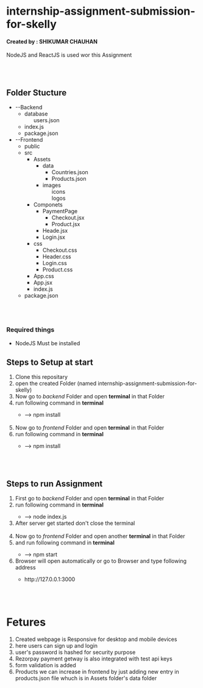 <h1>internship-assignment-submission-for-skelly</h1>
<h4>Created by : SHIKUMAR CHAUHAN</h4>
<p>NodeJS and ReactJS is used wor this Assignment</p>
<br><br>

<h2>Folder Stucture</h2>
<ul>
    <li>
        --Backend
        <ul>
            <li>database
                <ul>
                    users.json
                </ul>
            </li>
            <li>index.js</li>
            <li>package.json</li>
        </ul>
    </li>
    <li>
        --Frontend
        <ul>
            <li>public</li>
            <li>src
                <ul>
                    <li>Assets
                        <ul>
                            <li>data
                                <ul>
                                    <li>Countries.json</li>
                                    <li>Products.json</li>
                                </ul>
                            </li>
                            <li>images
                                <ul>icons</ul>
                                <ul>logos</ul>
                            </li>
                        </ul>
                    </li>
                    <li>Componets
                        <ul>
                            <li>PaymentPage
                                <ul>
                                    <li>Checkout.jsx</li>
                                    <li>Product.jsx</li>
                                </ul>
                            </li>
                            <li>Heade.jsx</li>
                            <li>Login.jsx</li>
                        </ul>
                    </li>
                    <li>css
                        <ul>
                            <li>Checkout.css</li>
                            <li>Header.css</li>
                            <li>Login.css</li>
                            <li>Product.css</li>
                        </ul>
                    </li>
                    <li>App.css</li>
                    <li>App.jsx</li>
                    <li>index.js</li>
                </ul>
            </li>
            <li>package.json</li>
        </ul>
    </li>
</ul>
<br><br>
<h3>Required things</h3>
<ul>
    <li>NodeJS Must be installed</li>
</ul>
<h2>Steps to Setup at start</h2>
<ol>
    <li>Clone this repositary</li>
    <li>open the created Folder (named internship-assignment-submission-for-skelly)</li>
    <li>Now go to <em>backend</em> Folder and open <b>terminal</b> in that Folder</li>
    <li>run following command in <b>terminal</b></li>
    <ul>
        <li>--> npm install</li>
    </ul>
    <br>
    <li>Now go to <em>frontend</em> Folder and open <b>terminal</b> in that Folder</li>
    <li>run following command in <b>terminal</b></li>
    <ul>
        <li>--> npm install</li>
    </ul>
</ol>
<br><br>

<h2>Steps to run Assignment</h2>
<ol>
    <li>First go to <em>backend</em> Folder and open <b>terminal</b> in that Folder</li>
    <li>run following command in <b>terminal</b></li>
    <ul>
        <li>--> node index.js</li>
    </ul>
    <li>After server get started don't close the terminal</li>
    <br>
    <li>Now go to <em>frontend</em> Folder and open another <b>terminal</b> in that Folder</li>
    <li>and run following command in <b>terminal</b></li>
    <ul>
        <li>--> npm start</li>
    </ul>
    <li>Browser will open automatically or  go to Browser and type following address</li>
    <ul><li>
        http://127.0.0.1:3000
    </li></ul>
</ol>

<br>
<br>

# Fetures
<ol>
    <li>Created webpage is Responsive for desktop and mobile devices</li>
    <li>here users can sign up and login</li>
    <li>user's password is hashed for security purpose</li>
    <li>Rezorpay payment getway is also integrated with test api keys</li>
    <li>form validation is added</li>
    <li>Products we can increase in frontend by just adding new entry in products.json file whuch is in Assets folder's data folder</li>
</ol>
